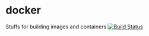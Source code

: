 # docker
Stuffs for building images and containers
[![Build Status](https://travis-ci.org/tecnologiafox/docker.svg?branch=master)](https://travis-ci.org/tecnologiafox/docker)
